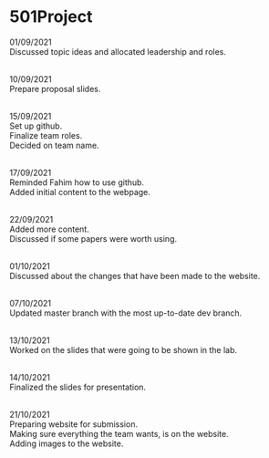 # 501Project

01/09/2021<br/>
Discussed topic ideas and allocated leadership and roles.<br/><br/>

10/09/2021<br/>
Prepare proposal slides.<br/><br/>

15/09/2021<br/>
Set up github.<br/>
Finalize team roles.<br/>
Decided on team name.<br/><br/>

17/09/2021<br/>
Reminded Fahim how to use github.<br/>
Added initial content to the webpage.<br/><br/>

22/09/2021<br/>
Added more content.<br/>
Discussed if some papers were worth using.<br/><br/>

01/10/2021<br/>
Discussed about the changes that have been made to the website.<br/><br/>

07/10/2021<br/>
Updated master branch with the most up-to-date dev branch.<br/><br/>

13/10/2021<br/>
Worked on the slides that were going to be shown in the lab.<br/><br/>

14/10/2021<br/>
Finalized the slides for presentation.<br/><br/>

21/10/2021<br/>
Preparing website for submission.<br/>
Making sure everything the team wants, is on the website.<br/>
Adding images to the website.<br/><br/>

